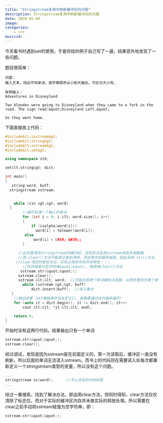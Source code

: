 ```yaml
---
title: "Stringstream复用中刷新缓冲区的问题"
description: Stringstream复用中刷新缓冲区的问题
date: 2020-02-04
image: 
categories:
    - c++
musicid:
---
```

今天看书时遇到set的使用，于是将给的例子自己写了一遍，结果意外地发现了一些问题。

题目很简单：

```
问题：
输入文本，找出不同单词，按字典顺序从小到大输出，不区分大小写。

样例输入：
Adventures in Disneyland

Two blondes were going to Disneyland when they came to a fork in the road. The sign read:&quot;Disneyland Left.&quot;

So they went home.
```
下面直接放上代码：

```c++
#include&lt;iostream&gt;
#include&lt;string&gt;
#include&lt;sstream&gt;
#include&lt;set&gt;

using namespace std;

set&lt;string&gt; dict;

int main()
{
   string word, buff;
  stringstream sstream;
   

    while (cin &gt;&gt; word)
  {
        //循环处理一个输入的单词
        for (int i = 0; i &lt; word.size(); i++)
        {
            if (isalpha(word[i]))
              word[i] = tolower(word[i]);
         else
             word[i] = &#39; &#39;;
        }
        
      //此处需清空stringstream的缓冲区，否则无法复用sstream读取多组数据
      //而.clear()方法不能真正做到清除，而会使内存越来越高，因此采用.str()方法
     //clear清空的是标志位，实际占用的内存并未释放！！！
        //先将其赋为空字符串&quot;&quot;，再调用clear()方法
       sstream.str(&quot;&quot;);
      sstream.clear();
      sstream &lt;&lt; word;  //可能出现两个单词被标点连接，从而处理完为两个单词的情况，故使用stringstream
        while (sstream &gt;&gt; buff)
            dict.insert(buff);  //加入集合
   }
    //输出结果（set模板类并没有定义[]，故需要通过迭代器来遍历）
    for (auto it = dict.begin(); it != dict.end(); it++)
        cout &lt;&lt; *it &lt;&lt; endl;

    return 0;
}
```

开始时没有这两行代码，结果输出只有一个单词

```c++
sstream.str(&quot;&quot;);
sstream.clear();
```

经过调试，发现是因为sstream是在前面定义的，第一次读取后，缓冲区一直没有刷新，所以后面的单词无法读入sstream。而书上的代码则在需要读入处每次都重新定义一个stringstream类型的变量，所以没有这个问题。

```c++
...
stringstream ss(word);      //书上该处的代码如是
...
```

经过一番搜索，找到了解决办法，即运用clear方法，但同时得知，clear方法仅仅清除了标志位，而对于实际的缓冲区内存并未做实际的释放处理。所以需要在clear之前手动将sstream赋值为空字符串，即：

```c++
sstream.str(&quot;&quot;);
```